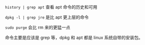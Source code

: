 ```history | grep apt``` 查看 apt 命令的历史和可用

```dpkg -l | grep jre``` 是比 apt 更上层的命令

```sudo purge``` 会比 rm 来的更猛一点

命令主要是应该是 grep 等，dpkg 和 apt 都是 linux 系统自带的安装包。
